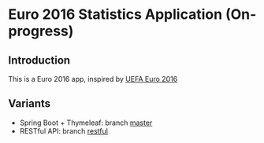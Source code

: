 # Euro 2016 Statistics Application (On-progress)

## Introduction

This is a Euro 2016 app, inspired by [UEFA Euro 2016](http://www.uefa.com/uefaeuro/index.html)

## Variants

* Spring Boot + Thymeleaf: branch [master](https://github.com/wicaksana/euro2016-app/tree/master)
* RESTful API: branch [restful](https://github.com/wicaksana/euro2016-app/tree/restful)

